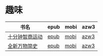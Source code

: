 # 趣味

| 书名 | epub | mobi | azw3 |
| --- | --- | --- | --- |
| [十分钟智商运动](http://ct.dalanmei.com/f/31084289-572115457-dea289) | [epub](http://ct.dalanmei.com/f/31084289-572115457-dea289) | [mobi](http://ct.dalanmei.com/f/31084289-571708307-337819) | [azw3](http://ct.dalanmei.com/f/31084289-572137472-bb4107) |
| [全新万物简史](http://ct.dalanmei.com/f/31084289-572121075-3d9c9c) | [epub](http://ct.dalanmei.com/f/31084289-572121075-3d9c9c) | [mobi](http://ct.dalanmei.com/f/31084289-571638383-abe6eb) | [azw3](http://ct.dalanmei.com/f/31084289-572182585-5e303f) |
